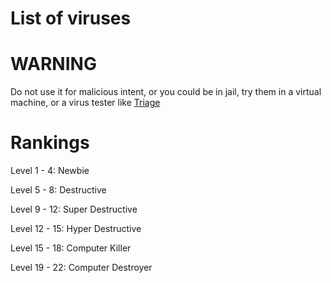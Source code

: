 # List of viruses

# WARNING
Do not use it for malicious intent, or you could be in jail, try them in a virtual machine, or a virus tester like [Triage](https://triage)

# Rankings

Level 1 - 4: Newbie

Level 5 - 8: Destructive

Level 9 - 12: Super Destructive

Level 12 - 15: Hyper Destructive

Level 15 - 18: Computer Killer

Level 19 - 22: Computer Destroyer
